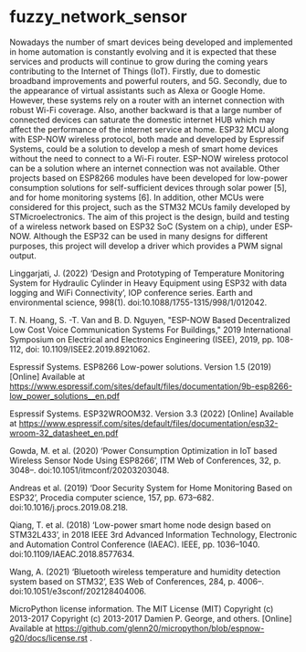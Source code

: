# fuzzy_network_sensor

Nowadays the number of smart devices being developed and implemented in home automation is constantly evolving and it is expected that these services and products will continue to grow during the coming years contributing to the Internet of Things (IoT). Firstly, due to domestic broadband improvements and powerful routers, and 5G. Secondly, due to the appearance of virtual assistants such as Alexa or Google Home. However, these systems rely on a router with an internet connection with robust Wi-Fi coverage. Also, another backward is that a large number of connected devices can saturate the domestic internet HUB which may affect the performance of the internet service at home.
ESP32 MCU along with ESP-NOW wireless protocol, both made and developed by Espressif Systems, could be a solution to develop a mesh of smart home devices without the need to connect to a Wi-Fi router. 
ESP-NOW wireless protocol can be a solution where an internet connection was not available. Other projects based on ESP8266 modules have been developed for low-power consumption solutions for self-sufficient devices through solar power [5], and for home monitoring systems [6]. In addition, other MCUs were considered for this project, such as the STM32 MCUs family developed by STMicroelectronics. 
The aim of this project is the design, build and testing of a wireless network based on ESP32 SoC (System on a chip), under ESP-NOW. Although the ESP32 can be used in many designs for different purposes, this project will develop a driver which provides a PWM signal output.


Linggarjati, J. (2022) ‘Design and Prototyping of Temperature Monitoring System for Hydraulic Cylinder in Heavy Equipment using ESP32 with data logging and WiFi Connectivity’, IOP conference series. Earth and environmental science, 998(1). doi:10.1088/1755-1315/998/1/012042.

T. N. Hoang, S. -T. Van and B. D. Nguyen, "ESP-NOW Based Decentralized Low Cost Voice Communication Systems For Buildings," 2019 International Symposium on Electrical and Electronics Engineering (ISEE), 2019, pp. 108-112, doi: 10.1109/ISEE2.2019.8921062.

Espressif Systems. ESP8266 Low-power solutions. Version 1.5 (2019) [Online] Available at https://www.espressif.com/sites/default/files/documentation/9b-esp8266-low_power_solutions__en.pdf 

Espressif Systems.  ESP32­WROOM­32. Version 3.3 (2022) [Online] Available at https://www.espressif.com/sites/default/files/documentation/esp32-wroom-32_datasheet_en.pdf 

Gowda, M. et al. (2020) ‘Power Consumption Optimization in IoT based Wireless Sensor Node Using ESP8266’, ITM Web of Conferences, 32, p. 3048–. doi:10.1051/itmconf/20203203048.

Andreas et al. (2019) ‘Door Security System for Home Monitoring Based on ESP32’, Procedia computer science, 157, pp. 673–682. doi:10.1016/j.procs.2019.08.218. 

Qiang, T. et al. (2018) ‘Low-power smart home node design based on STM32L433’, in 2018 IEEE 3rd Advanced Information Technology, Electronic and Automation Control Conference (IAEAC). IEEE, pp. 1036–1040. doi:10.1109/IAEAC.2018.8577634.

Wang, A. (2021) ‘Bluetooth wireless temperature and humidity detection system based on STM32’, E3S Web of Conferences, 284, p. 4006–. doi:10.1051/e3sconf/202128404006. 

MicroPython license information. The MIT License (MIT) Copyright (c) 2013-2017 Copyright (c) 2013-2017 Damien P. George, and others. [Online] Available at https://github.com/glenn20/micropython/blob/espnow-g20/docs/license.rst .
